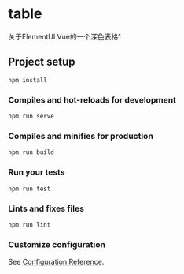 <!--
 * @Descripttion: 
 * @version: 
 * @Author: zml
 * @Date: 2020-05-20 11:11:56
 * @LastEditors: zml
 * @LastEditTime: 2020-05-20 11:16:03
--> 
# table
关于ElementUI  Vue的一个深色表格1
## Project setup
```
npm install
```

### Compiles and hot-reloads for development
```
npm run serve
```

### Compiles and minifies for production
```
npm run build
```

### Run your tests
```
npm run test
```

### Lints and fixes files
```
npm run lint
```

### Customize configuration
See [Configuration Reference](https://cli.vuejs.org/config/).
